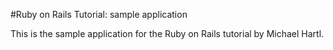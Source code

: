#Ruby on Rails Tutorial: sample application

This is the sample application for the Ruby on Rails tutorial by Michael Hartl.

